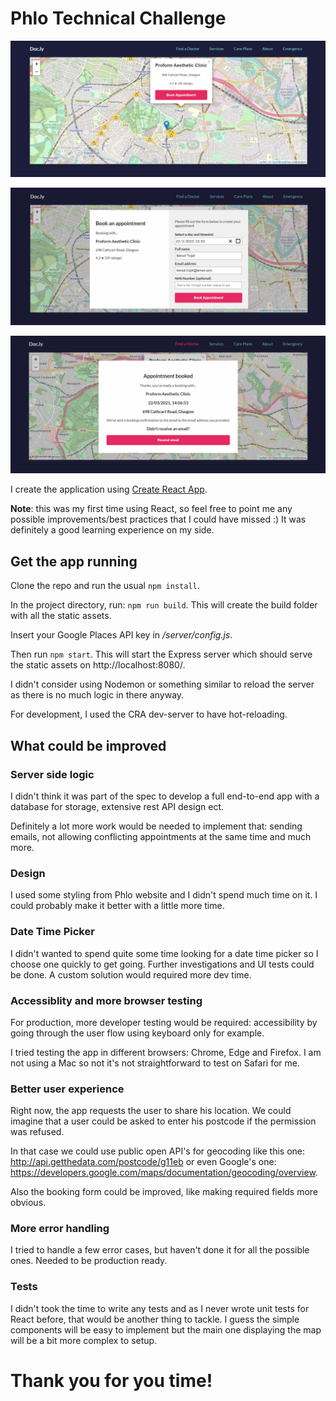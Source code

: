 # Phlo Technical Challenge

![Map with markers and opened popup](screenshots/docly-popup.png)

![Booking form dialog](screenshots/docly-booking-form.png)

![Booking confirmation dialog](screenshots/docly-confirmation.png)

I create the application using [Create React App](https://github.com/facebook/create-react-app).

**Note**: this was my first time using React, so feel free to point me any possible improvements/best practices that I could have missed :)
It was definitely a good learning experience on my side.

## Get the app running

Clone the repo and run the usual `npm install`.

In the project directory, run: `npm run build`.
This will create the build folder with all the static assets.

Insert your Google Places API key in _/server/config.js_.

Then run `npm start`.
This will start the Express server which should serve the static assets on http://localhost:8080/.

I didn't consider using Nodemon or something similar to reload the server as there is no much logic in there anyway.

For development, I used the CRA dev-server to have hot-reloading.

## What could be improved

### Server side logic

I didn't think it was part of the spec to develop a full end-to-end app with a database for storage, extensive rest API design ect.

Definitely a lot more work would be needed to implement that: sending emails, not allowing conflicting appointments at the same time and much more.

### Design

I used some styling from Phlo website and I didn't spend much time on it. I could probably make it better with a little more time.

### Date Time Picker

I didn't wanted to spend quite some time looking for a date time picker so I choose one quickly to get going. Further investigations and UI tests could be done. A custom solution would required more dev time.

### Accessiblity and more browser testing

For production, more developer testing would be required: accessibility by going through the user flow using keyboard only for example.

I tried testing the app in different browsers: Chrome, Edge and Firefox. I am not using a Mac so not it's not straightforward to test on Safari for me.

### Better user experience

Right now, the app requests the user to share his location. We could imagine that a user could be asked to enter his postcode if the permission was refused.

In that case we could use public open API's for geocoding like this one: http://api.getthedata.com/postcode/g11eb or even Google's one: https://developers.google.com/maps/documentation/geocoding/overview.

Also the booking form could be improved, like making required fields more obvious.

### More error handling

I tried to handle a few error cases, but haven't done it for all the possible ones. Needed to be production ready.

### Tests

I didn't took the time to write any tests and as I never wrote unit tests for React before, that would be another thing to tackle. I guess the simple components will be easy to implement but the main one displaying the map will be a bit more complex to setup.

# Thank you for you time!
